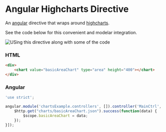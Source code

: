 Angular Highcharts Directive
============================

An [angular](http://angularjs.org/) directive that wraps around [highcharts](http://www.highcharts.com).

See the code below for this convenient and modelar integration.

![USing this directive along with some of the code](https://raw.github.com/rootux/angular-highcharts-directive/master/screenshot_sample.png "Using angular highcharts directive")


### HTML
```html
<div>
    <chart value="basicAreaChart" type="area" height="400"></chart>
</div>
```

### Angular
```javascript
'use strict';

angular.module('chartsExample.controllers', []).controller('MainCtrl', ['$scope', '$http', function($scope, $http) {
    $http.get("charts/basicAreaChart.json").success(function(data) {
        $scope.basicAreaChart = data;
    });
}]);
```
